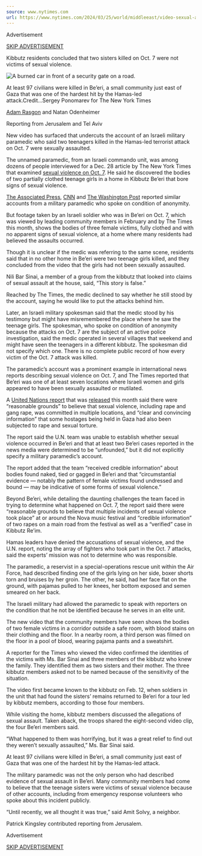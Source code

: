 ```yaml
---
source: www.nytimes.com
url: https://www.nytimes.com/2024/03/25/world/middleeast/video-sexual-assault-israel-kibbutz-hamas.html
---
```


Advertisement

[SKIP ADVERTISEMENT](https://www.nytimes.com/2024/03/25/world/middleeast/video-sexual-assault-israel-kibbutz-hamas.html#after-top)

Kibbutz residents concluded that two sisters killed on Oct. 7 were not victims of sexual violence.

![A burned car in front of a security gate on a road.](https://static01.nyt.com/images/2024/03/22/multimedia/22beeri-paramedic-hmlj/22beeri-paramedic-hmlj-articleLarge.jpg?quality=75&auto=webp&disable=upscale)

At least 97 civilians were killed in Be’eri, a small community just east of Gaza that was one of the hardest hit by the Hamas-led attack.Credit...Sergey Ponomarev for The New York Times

[Adam Rasgon](https://www.nytimes.com/by/adam-rasgon) and Natan Odenheimer

Reporting from Jerusalem and Tel Aviv

New video has surfaced that undercuts the account of an Israeli military paramedic who said two teenagers killed in the Hamas-led terrorist attack on Oct. 7 were sexually assaulted.

The unnamed paramedic, from an Israeli commando unit, was among dozens of people interviewed for a Dec. 28 article by The New York Times that examined [sexual violence on Oct. 7](https://www.nytimes.com/2023/12/28/world/middleeast/oct-7-attacks-hamas-israel-sexual-violence.html). He said he discovered the bodies of two partially clothed teenage girls in a home in Kibbutz Be’eri that bore signs of sexual violence.

[The Associated Press](https://apnews.com/article/sexual-assault-hamas-oct-7-attack-rape-bb06b950bb6794affb8d468cd283bc51), [CNN](https://edition.cnn.com/2023/11/17/world/israel-investigates-sexual-violence-hamas/index.html) and [The Washington Post](https://www.washingtonpost.com/world/2023/11/25/israel-hamas-rape-sexual-violence/) reported similar accounts from a military paramedic who spoke on condition of anonymity.

But footage taken by an Israeli soldier who was in Be’eri on Oct. 7, which was viewed by leading community members in February and by The Times this month, shows the bodies of three female victims, fully clothed and with no apparent signs of sexual violence, at a home where many residents had believed the assaults occurred.

Though it is unclear if the medic was referring to the same scene, residents said that in no other home in Be’eri were two teenage girls killed, and they concluded from the video that the girls had not been sexually assaulted.

Nili Bar Sinai, a member of a group from the kibbutz that looked into claims of sexual assault at the house, said, “This story is false.”

Reached by The Times, the medic declined to say whether he still stood by the account, saying he would like to put the attacks behind him.

Later, an Israeli military spokesman said that the medic stood by his testimony but might have misremembered the place where he saw the teenage girls. The spokesman, who spoke on condition of anonymity because the attacks on Oct. 7 are the subject of an active police investigation, said the medic operated in several villages that weekend and might have seen the teenagers in a different kibbutz. The spokesman did not specify which one. There is no complete public record of how every victim of the Oct. 7 attack was killed.

The paramedic’s account was a prominent example in international news reports describing sexual violence on Oct. 7, and The Times reported that Be’eri was one of at least seven locations where Israeli women and girls appeared to have been sexually assaulted or mutilated.

A [United Nations report](https://news.un.org/en/sites/news.un.org.en/files/atoms/files/Mission_report_of_SRSG_SVC_to_Israel-oWB_29Jan_14_feb_2024.pdf) that was [released](https://www.nytimes.com/2024/03/04/world/middleeast/israel-hamas-un-report-sexual-violence.html) this month said there were “reasonable grounds” to believe that sexual violence, including rape and gang rape, was committed in multiple locations, and “clear and convincing information” that some hostages being held in Gaza had also been subjected to rape and sexual torture.

The report said the U.N. team was unable to establish whether sexual violence occurred in Be’eri and that at least two Be’eri cases reported in the news media were determined to be “unfounded,” but it did not explicitly specify a military paramedic’s account.

The report added that the team “received credible information” about bodies found naked, tied or gagged in Be’eri and that “circumstantial evidence — notably the pattern of female victims found undressed and bound — may be indicative of some forms of sexual violence.”

Beyond Be’eri, while detailing the daunting challenges the team faced in trying to determine what happened on Oct. 7, the report said there were “reasonable grounds to believe that multiple incidents of sexual violence took place” at or around the Nova music festival and “credible information” of two rapes on a main road from the festival as well as a “verified” case in Kibbutz Re’im.

Hamas leaders have denied the accusations of sexual violence, and the U.N. report, noting the array of fighters who took part in the Oct. 7 attacks, said the experts’ mission was not to determine who was responsible.

The paramedic, a reservist in a special-operations rescue unit within the Air Force, had described finding one of the girls lying on her side, boxer shorts torn and bruises by her groin. The other, he said, had her face flat on the ground, with pajamas pulled to her knees, her bottom exposed and semen smeared on her back.

The Israeli military had allowed the paramedic to speak with reporters on the condition that he not be identified because he serves in an elite unit.

The new video that the community members have seen shows the bodies of two female victims in a corridor outside a safe room, with blood stains on their clothing and the floor. In a nearby room, a third person was filmed on the floor in a pool of blood, wearing pajama pants and a sweatshirt.

A reporter for the Times who viewed the video confirmed the identities of the victims with Ms. Bar Sinai and three members of the kibbutz who knew the family. They identified them as two sisters and their mother. The three kibbutz members asked not to be named because of the sensitivity of the situation.

The video first became known to the kibbutz on Feb. 12, when soldiers in the unit that had found the sisters’ remains returned to Be’eri for a tour led by kibbutz members, according to those four members.

While visiting the home, kibbutz members discussed the allegations of sexual assault. Taken aback, the troops shared the eight-second video clip, the four Be’eri members said.

“What happened to them was horrifying, but it was a great relief to find out they weren’t sexually assaulted,” Ms. Bar Sinai said.

At least 97 civilians were killed in Be’eri, a small community just east of Gaza that was one of the hardest hit by the Hamas-led attack.

The military paramedic was not the only person who had described evidence of sexual assault in Be’eri. Many community members had come to believe that the teenage sisters were victims of sexual violence because of other accounts, including from emergency response volunteers who spoke about this incident publicly.

“Until recently, we all thought it was true,” said Amit Solvy, a neighbor.

Patrick Kingsley contributed reporting from Jerusalem.

Advertisement

[SKIP ADVERTISEMENT](https://www.nytimes.com/2024/03/25/world/middleeast/video-sexual-assault-israel-kibbutz-hamas.html#after-bottom)
